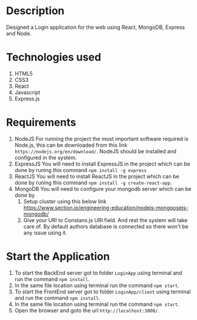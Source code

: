 # Description

Designed a Login application for the web using React, MongoDB, Express and Node.


# Technologies used 

1. HTML5
2. CSS3
3. React
4. Javascript
5. Express.js

# Requirements

1. NodeJS
    For running the project the most important software required is Node.js, this can be downloaded
    from this link `https://nodejs.org/en/download/`. NodeJS should be installed and configured in the system.
2. ExpressJS
    You will need to install ExpressJS in the project which can be done by runing this command `npm install -g express`
3. ReactJS
    You will need to install ReactJS in the project which can be done by runing this command `npm install -g create-react-app`.
4. MongoDB
    You will need to configure your mongodb server which can be done by 
    1. Setup cluster using this below link
    https://www.section.io/engineering-education/nodejs-mongoosejs-mongodb/
    2. Give your URI to Constans.js URI field. And rest the system will take care of.
    By default authors database is connected so there won't be any issue using it.

# Start the Application

1. To start the BackEnd server got to folder `LoginApp` using terminal and run the command `npm install`.
2. In the same file location using terminal run the command `npm start`.
3. To start the FrontEnd server got to folder `LoginApp/client` using terminal and run the command `npm install`.
4. In the same file location using terminal run the command `npm start`.
5. Open the browser and goto the url `http://localhost:3000/`.

